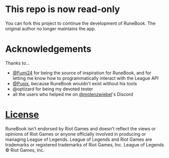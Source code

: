 # This repo is now read-only
You can fork this project to continue the development of RuneBook. The original author no longer maintains the app.

# Acknowledgements
Thanks to...
- [@Fumi24](https://github.com/Fumi24) for being the source of inspiration for RuneBook, and for letting me know how to programmatically interact with the League API  
- [@Pupix](https://github.com/Pupix), because RuneBook wouldn't exist without his tools  
- @optizard for being my devoted tester  
- all the users who helped me on [@molenzwiebel](https://github.com/molenzwiebel)'s Discord  

# [License](https://github.com/OrangeNote/RuneBook/tree/master/LICENSE)
RuneBook isn’t endorsed by Riot Games and doesn’t reflect the views or opinions of Riot Games or anyone officially involved in producing or managing League of Legends. League of Legends and Riot Games are trademarks or registered trademarks of Riot Games, Inc. League of Legends © Riot Games, Inc.
